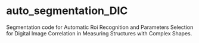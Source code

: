 # auto_segmentation_DIC
Segmentation code for Automatic Roi Recognition and Parameters Selection for Digital Image Correlation in Measuring Structures with Complex Shapes.
